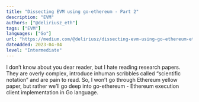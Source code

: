 ```yaml
---
title: "Dissecting EVM using go-ethereum - Part 2"
description: "EVM"
authors: ["@deliriusz_eth"]
tags: ["EVM"]
languages: ["Go"]
url: "https://medium.com/@deliriusz/dissecting-evm-using-go-ethereum-eth-client-implementation-part-ii-evm-ce7653f31c6f"
dateAdded: 2023-04-04
level: "Intermediate"
---
```


I don’t know about you dear reader, but I hate reading research papers. They are overly complex, introduce inhuman scribbles called “scientific notation” and are pain to read. So, I won’t go through Ethereum yellow paper, but rather we’ll go deep into go-ethereum - Ethereum execution client implementation in Go language.